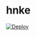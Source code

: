 # hnke
[![Deploy](https://www.herokucdn.com/deploy/button.png)](https://dashboard.heroku.com/new?template=https://github.com/ryhgb/hnke)

